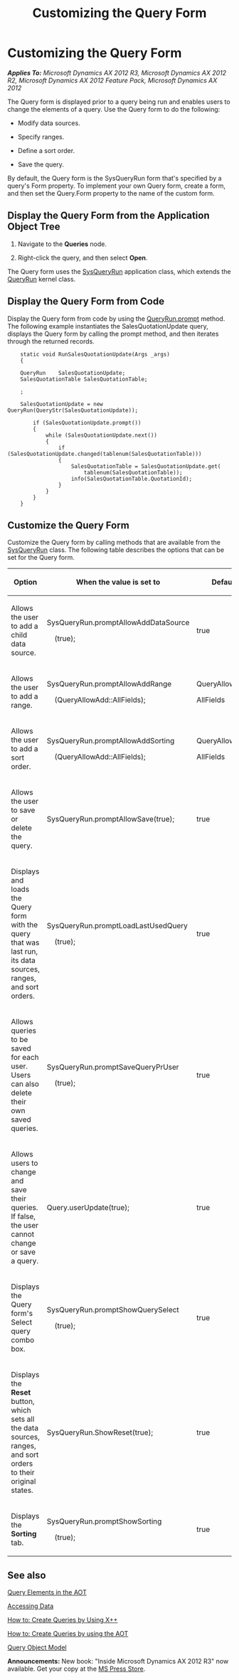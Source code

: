 ﻿---
title: Customizing the Query Form
TOCTitle: Customizing the Query Form
ms:assetid: 281f74fa-fb35-4597-94f1-6d1572b1a9cd
ms:mtpsurl: https://msdn.microsoft.com/en-us/library/Aa601676(v=AX.60)
ms:contentKeyID: 35241713
ms.date: 05/18/2015
mtps_version: v=AX.60
---

# Customizing the Query Form 


_**Applies To:** Microsoft Dynamics AX 2012 R3, Microsoft Dynamics AX 2012 R2, Microsoft Dynamics AX 2012 Feature Pack, Microsoft Dynamics AX 2012_

The Query form is displayed prior to a query being run and enables users to change the elements of a query. Use the Query form to do the following:

  - Modify data sources.

  - Specify ranges.

  - Define a sort order.

  - Save the query.

By default, the Query form is the SysQueryRun form that's specified by a query's Form property. To implement your own Query form, create a form, and then set the Query.Form property to the name of the custom form.

## Display the Query Form from the Application Object Tree

1.  Navigate to the **Queries** node.

2.  Right-click the query, and then select **Open**.

The Query form uses the [SysQueryRun](https://msdn.microsoft.com/en-us/library/gg964759\(v=ax.60\)) application class, which extends the [QueryRun](https://msdn.microsoft.com/en-us/library/gg923354\(v=ax.60\)) kernel class.

## Display the Query Form from Code

Display the Query form from code by using the [QueryRun.prompt](https://msdn.microsoft.com/en-us/library/gg923723\(v=ax.60\)) method. The following example instantiates the SalesQuotationUpdate query, displays the Query form by calling the prompt method, and then iterates through the returned records.

```X++
    static void RunSalesQuotationUpdate(Args _args)
    {
    
    QueryRun    SalesQuotationUpdate;
    SalesQuotationTable SalesQuotationTable;
    
    ;
    
    SalesQuotationUpdate = new QueryRun(QueryStr(SalesQuotationUpdate));
    
        if (SalesQuotationUpdate.prompt())
        {
            while (SalesQuotationUpdate.next())
            {
                if (SalesQuotationUpdate.changed(tablenum(SalesQuotationTable)))
                {
                    SalesQuotationTable = SalesQuotationUpdate.get(
                        tablenum(SalesQuotationTable));
                    info(SalesQuotationTable.QuotationId);
                }
            }
        }
    }
```

## Customize the Query Form

Customize the Query form by calling methods that are available from the [SysQueryRun](https://msdn.microsoft.com/en-us/library/gg964759\(v=ax.60\)) class. The following table describes the options that can be set for the Query form.

<table>
<colgroup>
<col style="width: 33%" />
<col style="width: 33%" />
<col style="width: 33%" />
</colgroup>
<thead>
<tr class="header">
<th><p>Option</p></th>
<th><p>When the value is set to</p></th>
<th><p>Default</p></th>
</tr>
</thead>
<tbody>
<tr class="odd">
<td><p>Allows the user to add a child data source.</p></td>
<td><p>SysQueryRun.promptAllowAddDataSource</p>
<p>    (true);</p></td>
<td><p>true</p></td>
</tr>
<tr class="even">
<td><p>Allows the user to add a range.</p></td>
<td><p>SysQueryRun.promptAllowAddRange</p>
<p>    (QueryAllowAdd::AllFields);</p></td>
<td><p>QueryAllowAdd::</p>
<p>AllFields</p></td>
</tr>
<tr class="odd">
<td><p>Allows the user to add a sort order.</p></td>
<td><p>SysQueryRun.promptAllowAddSorting</p>
<p>    (QueryAllowAdd::AllFields);</p></td>
<td><p>QueryAllowAdd::</p>
<p>AllFields</p></td>
</tr>
<tr class="even">
<td><p>Allows the user to save or delete the query.</p></td>
<td><p>SysQueryRun.promptAllowSave(true);</p></td>
<td><p>true</p></td>
</tr>
<tr class="odd">
<td><p>Displays and loads the Query form with the query that was last run, its data sources, ranges, and sort orders.</p></td>
<td><p>SysQueryRun.promptLoadLastUsedQuery</p>
<p>    (true);</p></td>
<td><p>true</p></td>
</tr>
<tr class="even">
<td><p>Allows queries to be saved for each user. Users can also delete their own saved queries.</p></td>
<td><p>SysQueryRun.promptSaveQueryPrUser</p>
<p>    (true);</p></td>
<td><p>true</p></td>
</tr>
<tr class="odd">
<td><p>Allows users to change and save their queries. If false, the user cannot change or save a query.</p></td>
<td><p>Query.userUpdate(true);</p></td>
<td><p>true</p></td>
</tr>
<tr class="even">
<td><p>Displays the Query form's Select query combo box.</p></td>
<td><p>SysQueryRun.promptShowQuerySelect</p>
<p>    (true);</p></td>
<td><p>true</p></td>
</tr>
<tr class="odd">
<td><p>Displays the <strong>Reset</strong> button, which sets all the data sources, ranges, and sort orders to their original states.</p></td>
<td><p>SysQueryRun.ShowReset(true);</p></td>
<td><p>true</p></td>
</tr>
<tr class="even">
<td><p>Displays the <strong>Sorting</strong> tab.</p></td>
<td><p>SysQueryRun.promptShowSorting</p>
<p>    (true);</p></td>
<td><p>true</p></td>
</tr>
</tbody>
</table>


## See also

[Query Elements in the AOT](query-elements-in-the-aot.md)

[Accessing Data](accessing-data.md)

[How to: Create Queries by Using X++](how-to-create-queries-by-using-x.md)

[How to: Create Queries by using the AOT](how-to-create-queries-by-using-the-aot.md)

[Query Object Model](query-object-model.md)

  
**Announcements:** New book: "Inside Microsoft Dynamics AX 2012 R3" now available. Get your copy at the [MS Press Store](https://www.microsoftpressstore.com/store/inside-microsoft-dynamics-ax-2012-r3-9780735685109).

